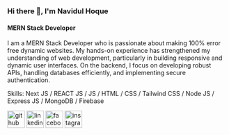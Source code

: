 ### Hi there 👋, I'm Navidul Hoque
#### MERN Stack Developer
I am a MERN Stack Developer who is passionate about making 100% error free dynamic websites. My hands-on experience has strengthened my understanding of web development, particularly in building responsive and dynamic user interfaces. On the backend, I focus on developing robust APIs, handling databases efficiently, and implementing secure authentication.

Skills: Next JS / REACT JS / JS / HTML / CSS / Tailwind CSS / Node JS / Express JS / MongoDB / Firebase



[<img src='https://cdn.jsdelivr.net/npm/simple-icons@3.0.1/icons/github.svg' alt='github' height='40'>](https://github.com/https://github.com/NavidulHoque)  [<img src='https://cdn.jsdelivr.net/npm/simple-icons@3.0.1/icons/linkedin.svg' alt='linkedin' height='40'>](https://www.linkedin.com/in/https://www.linkedin.com/in/navidul-hoque-04b850267//)  [<img src='https://cdn.jsdelivr.net/npm/simple-icons@3.0.1/icons/facebook.svg' alt='facebook' height='40'>](https://www.facebook.com/https://www.facebook.com/hnavidul/)  [<img src='https://cdn.jsdelivr.net/npm/simple-icons@3.0.1/icons/instagram.svg' alt='instagram' height='40'>](https://www.instagram.com/https://www.instagram.com/navidulhoque//)  

